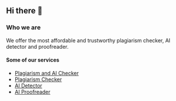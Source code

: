 ## Hi there 👋

### Who we are

We offer the most affordable and trustworthy plagiarism checker, AI detector and proofreader.

#### Some of our services

- [Plagiarism and AI Checker](https://turnitin-checker.com/service/turnitin-checker)
- [Plagiarism Checker](https://turnitin-checker.com/service/plagiarism-checker)
- [AI Detector](https://turnitin-checker.com/service/ai-detector)
- [AI Proofreader](https://turnitin-checker.com/service/ai-proofreader)
